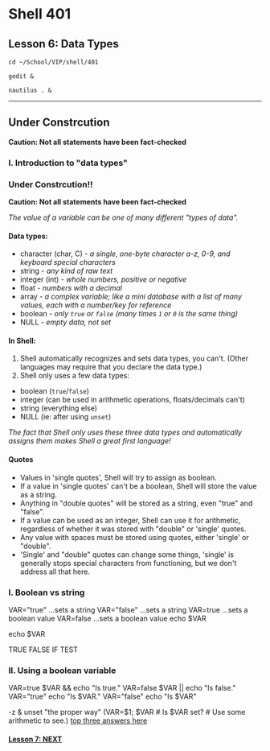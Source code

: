# Shell 401
## Lesson 6: Data Types

`cd ~/School/VIP/shell/401`

`gedit &`

`nautilus . &`

___

## Under Constrcution

**Caution: Not all statements have been fact-checked**

### I. Introduction to "data types"

### Under Constrcution!!

**Caution: Not all statements have been fact-checked**

*The value of a variable can be one of many different "types of data".*

#### Data types:
- character (char, C) *- a single, one-byte character a-z, 0-9, and keyboard special characters*
- string *- any kind of raw text*
- integer (int) *- whole numbers, positive or negative*
- float *- numbers with a decimal*
- array *- a complex variable; like a mini database with a list of many values, each with a number/key for reference*
- boolean *- only `true` or `false` (many times `1` or `0` is the same thing)*
- NULL *- empty data, not set*

#### In Shell:
1. Shell automatically recognizes and sets data types, you can't. (Other languages may require that you declare the data type.)
2. Shell only uses a few data types:
- boolean (`true`/`false`)
- integer (can be used in arithmetic operations, floats/decimals can't)
- string (everything else)
- NULL (ie: after using `unset`)

*The fact that Shell only uses these three data types and automatically assigns them makes Shell a great first language!*

#### Quotes
- Values in 'single quotes', Shell will try to assign as boolean.
- If a value in 'single quotes' can't be a boolean, Shell will store the value as a string.
- Anything in "double quotes" will be stored as a string, even "true" and "false".
- If a value can be used as an integer, Shell can use it for arithmetic, regardless of whether it was stored with "double" or 'single' quotes.
- Any value with spaces must be stored using quotes, either 'single' or "double".
- 'Single' and "double" quotes can change some things, 'single' is generally stops special characters from functioning, but we don't address all that here.

### I. Boolean vs string

VAR="true"  ...sets a string
VAR="false" ...sets a string
VAR=true    ...sets a boolean value
VAR=false   ...sets a boolean value
echo $VAR

echo $VAR


TRUE FALSE IF TEST


### II. Using a boolean variable
VAR=true
$VAR && echo "Is true."
VAR=false
$VAR || echo "Is false."
VAR="true"
echo "Is $VAR."
VAR="false"
echo "Is $VAR"

-z & unset "the proper way" (VAR=$1; $VAR # Is $VAR set? # Use some arithmetic to see.) [top three answers here](https://serverfault.com/questions/7503/how-to-determine-if-a-bash-variable-is-empty)


#### [Lesson 7: NEXT](https://github.com/inkVerb/vip/blob/master/401-shell/Lesson-07.md)
